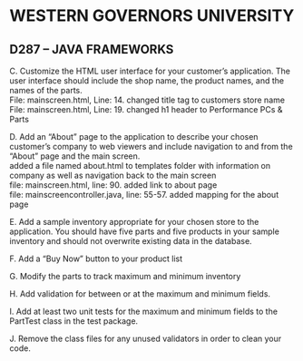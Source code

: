 

# WESTERN GOVERNORS UNIVERSITY 
## D287 – JAVA FRAMEWORKS
C.  Customize the HTML user interface for your customer’s application. The user interface should include the shop name, the product names, and the names of the parts.  
File: mainscreen.html, Line: 14. changed title tag to customers store name  
File: mainscreen.html, Line: 19. changed h1 header to Performance PCs & Parts

D.  Add an “About” page to the application to describe your chosen customer’s company to web viewers and include navigation to and from the “About” page and the main screen.  
added a file named about.html to templates folder with information on company as well as navigation back to the main screen  
file: mainscreen.html, line: 90. added link to about page  
file: mainscreencontroller.java, line: 55-57. added mapping for the about page
 
E.  Add a sample inventory appropriate for your chosen store to the application. You should have five parts and five products in your sample inventory and should not overwrite existing data in the database.  


F.  Add a “Buy Now” button to your product list  


G.  Modify the parts to track maximum and minimum inventory  


H.  Add validation for between or at the maximum and minimum fields.  


I.  Add at least two unit tests for the maximum and minimum fields to the PartTest class in the test package.  


J.  Remove the class files for any unused validators in order to clean your code.

